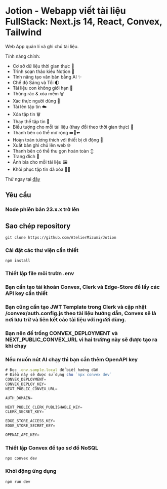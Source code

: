# Jotion - Webapp viết tài liệu FullStack: Next.js 14, React, Convex, Tailwind

Web App quản lí và ghi chú tài liệu.

Tính năng chính:

- Cơ sở dữ liệu thời gian thực 🔗
- Trình soạn thảo kiểu Notion 📝
- Tính năng tạo văn bản bằng AI ✨
- Chế độ Sáng và Tối 🌓
- Tài liệu con không giới hạn 🌲
- Thùng rác & xóa mềm 🗑️
- Xác thực người dùng 🔐
- Tải lên tập tin ☁️
- Xóa tập tin 🗑️
- Thay thế tập tin 🔧
- Biểu tượng cho mỗi tài liệu (thay đổi theo thời gian thực) 🌠
- Thanh bên có thể mở rộng ➡️🔀⬅️
- Hoàn toàn tương thích với thiết bị di động 📱
- Xuất bản ghi chú lên web 🌐
- Thanh bên có thể thu gọn hoàn toàn ↕️
- Trang đích 🛬
- Ảnh bìa cho mỗi tài liệu 🖼️
- Khôi phục tập tin đã xóa 🔄📄

Thử ngay tại [đây](https://jotion-steel.vercel.app)

## Yêu cầu

### Node phiên bản 23.x.x trở lên

## Sao chép repository

```shell
git clone https://github.com/AtelierMizumi/Jotion
```

### Cài đặt các thư viện cần thiết

```shell
npm install
```

### Thiết lập file môi trườn .env

### Bạn cần tạo tài khoản Convex, Clerk và Edge-Store để lấy các API key cần thiết

### Bạn cũng cần tạo JWT Template trong Clerk và cập nhật /convex/auth.config.js theo tài liệu hướng dẫn, Convex sẽ là nơi lưu trữ và liên kết các tài liệu với người dùng.

### Bạn nên để trống CONVEX_DEPLOYMENT và NEXT_PUBLIC_CONVEX_URL vì hai trường này sẽ được tạo ra khi chạy

### Nếu muốn nút AI chạy thì bạn cần thêm OpenAPI key

```js
# Đọc .env.sample.local để biết hướng dẫn
# Điều này sẽ được sử dụng cho `npx convex dev`
CONVEX_DEPLOYMENT=
CONVEX_DEPLOY_KEY=
NEXT_PUBLIC_CONVEX_URL=

AUTH_DOMAIN=

NEXT_PUBLIC_CLERK_PUBLISHABLE_KEY=
CLERK_SECRET_KEY=

EDGE_STORE_ACCESS_KEY=
EDGE_STORE_SECRET_KEY=

OPENAI_API_KEY=
```

### Thiết lập Convex để tạo sơ đồ NoSQL

```shell
npx convex dev
```

### Khởi động ứng dụng

```shell
npm run dev
```
